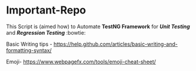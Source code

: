 # Important-Repo

This Script is (aimed how) to Automate **TestNG Framework** for ***Unit Testing*** and ***Regression Testing*** :bowtie:


Basic Writing tips - https://help.github.com/articles/basic-writing-and-formatting-syntax/

Emoji- https://www.webpagefx.com/tools/emoji-cheat-sheet/




